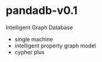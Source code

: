 # pandadb-v0.1
Intelligent Graph Database

* single machine
* intelligent property graph model
* cypher plus
